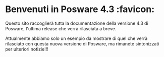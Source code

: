 # Benvenuti in Posware 4.3 :favicon:

Questo sito raccoglierà tutta la documentazione della versione 4.3 di Posware, l'ultima release che verrà rilasciata a breve.

Attualmente abbiamo solo un esempio da mostrare di quel che verrà rilasciato con questa nuova versione di Posware, ma rimanete sintonizzati per ulteriori notizie!!! 

